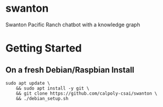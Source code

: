 # swanton
Swanton Pacific Ranch chatbot with a knowledge graph


# Getting Started

## On a fresh Debian/Raspbian Install
```
sudo apt update \
    && sudo apt install -y git \
    && git clone https://github.com/calpoly-csai/swanton \
    && ./debian_setup.sh
```
